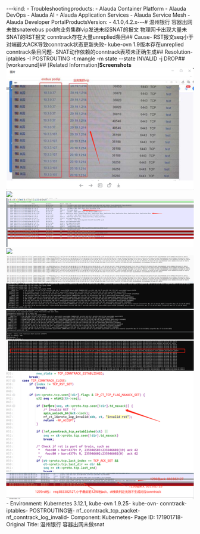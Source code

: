 ---kind:   - Troubleshootingproducts:    - Alauda Container Platform   - Alauda DevOps   - Alauda AI   - Alauda Application Services   - Alauda Service Mesh   - Alauda Developer PortalProductsVersion:   - 4.1.0,4.2.x---<!-- A type of document that involves encountering a fault, diag...it, performing root cause analysis, and providing solutions. --># 温州银行  容器出网未做snaterebus pod向业务集群vip发送未经SNAT的报文 物理网卡出现大量未SNAT的RST报文 conntrack存在大量unreplied条目## Cause- RST报文seq小于对端最大ACK导致conntrack状态更新失败- kube-ovn 1.9版本存在unreplied conntrack条目问题- SNAT动作依赖的conntrack表项未正确生成## Resolution- iptables -I POSTROUTING -t mangle -m state --state INVALID -j DROP## [workaround]## [Related Information]**Screenshots**![](assets/wen-zhou-yin-xing-rong-qi-chu-wang-wei-zuo-snat/image-2023-11-17_15-12-20.png)![](assets/wen-zhou-yin-xing-rong-qi-chu-wang-wei-zuo-snat/image-2023-11-17_15-23-1.png)![](assets/wen-zhou-yin-xing-rong-qi-chu-wang-wei-zuo-snat/image-2023-11-17_15-26-34.png)![](assets/wen-zhou-yin-xing-rong-qi-chu-wang-wei-zuo-snat/image-2023-11-17_15-35-54.png)![](assets/wen-zhou-yin-xing-rong-qi-chu-wang-wei-zuo-snat/image-2023-11-17_15-47-59.png)![](assets/wen-zhou-yin-xing-rong-qi-chu-wang-wei-zuo-snat/image-2023-11-17_15-52-45.png)![](assets/wen-zhou-yin-xing-rong-qi-chu-wang-wei-zuo-snat/image-2023-11-17_15-53-32.png)![](assets/wen-zhou-yin-xing-rong-qi-chu-wang-wei-zuo-snat/image-2023-11-17_15-54-35.png)![](assets/wen-zhou-yin-xing-rong-qi-chu-wang-wei-zuo-snat/image-2023-11-17_15-55-11.png)![](assets/wen-zhou-yin-xing-rong-qi-chu-wang-wei-zuo-snat/image-2023-11-17_15-56-48.png)- Environment: Kubernetes 3.12.1, kube-ovn 1.9.25- kube-ovn- conntrack- iptables- POSTROUTING链- nf_conntrack_tcp_packet- nf_conntrack_log_invalid- Component: Kubernetes- Page ID: 171901718- Original Title: 温州银行  容器出网未做snat